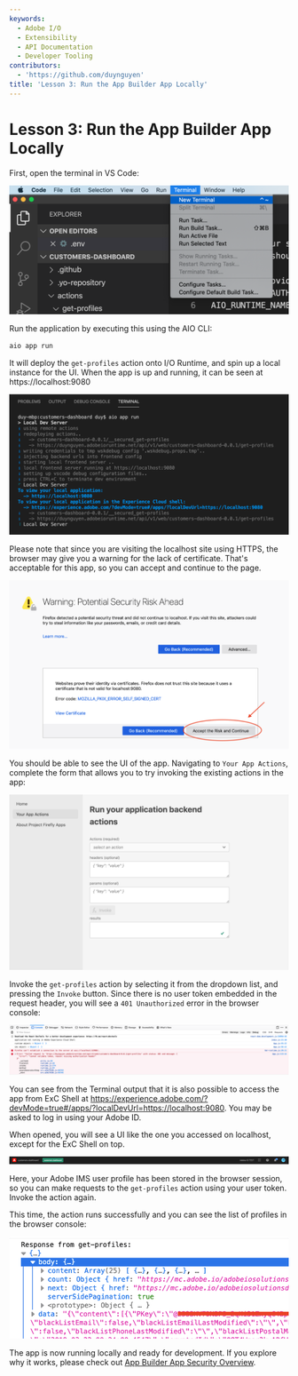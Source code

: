 ```yaml
---
keywords:
  - Adobe I/O
  - Extensibility
  - API Documentation
  - Developer Tooling
contributors:
  - 'https://github.com/duynguyen'
title: 'Lesson 3: Run the App Builder App Locally'
---
```


# Lesson 3: Run the App Builder App Locally

First, open the terminal in VS Code:

![new-terminal](assets/new-terminal.png)

Run the application by executing this using the AIO CLI:

```bash
aio app run
```

It will deploy the `get-profiles` action onto I/O Runtime, and spin up a local instance for the UI. When the app is up and running, it can be seen at https://localhost:9080

![app-run](assets/app-run.png)

Please note that since you are visiting the localhost site using HTTPS, the browser may give you a warning for the lack of certificate. That's acceptable for this app, so you can accept and continue to the page.

![accept-cert](assets/accept-cert.png)

You should be able to see the UI of the app. Navigating to `Your App Actions`, complete the form that allows you to try invoking the existing actions in the app:

![localhost-ui](assets/localhost-ui.png)

Invoke the `get-profiles` action by selecting it from the dropdown list, and pressing the `Invoke` button. Since there is no user token embedded in the request header, you will see a `401 Unauthorized` error in the browser console:

![error-401](assets/error-401.png)

You can see from the Terminal output that it is also possible to access the app from ExC Shell at https://experience.adobe.com/?devMode=true#/apps/?localDevUrl=https://localhost:9080. You may be asked to log in using your Adobe ID. 

When opened, you will see a UI like the one you accessed on localhost, except for the ExC Shell on top.

![exc](assets/exc.png)

Here, your Adobe IMS user profile has been stored in the browser session, so you can make requests to the `get-profiles` action using your user token. Invoke the action again. 

This time, the action runs successfully and you can see the list of profiles in the browser console:

![profiles-success](assets/profiles-success.png)

The app is now running locally and ready for development. If you explore why it works, please check out [App Builder App Security Overview](../../guides/security/index.md).
